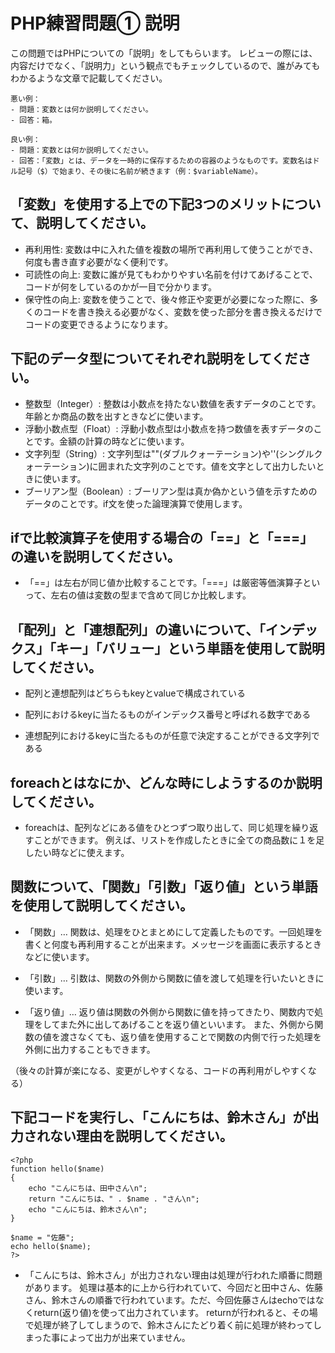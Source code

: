 # PHP練習問題① 説明
この問題ではPHPについての「説明」をしてもらいます。
レビューの際には、内容だけでなく、「説明力」という観点でもチェックしているので、誰がみてもわかるような文章で記載してください。

```
悪い例：
- 問題：変数とは何か説明してください。
- 回答：箱。

良い例：
- 問題：変数とは何か説明してください。
- 回答：「変数」とは、データを一時的に保存するための容器のようなものです。変数名はドル記号（$）で始まり、その後に名前が続きます（例：$variableName）。
```

## 「変数」を使用する上での下記3つのメリットについて、説明してください。
- 再利用性: 変数は中に入れた値を複数の場所で再利用して使うことができ、何度も書き直す必要がなく便利です。
- 可読性の向上: 変数に誰が見てもわかりやすい名前を付けてあげることで、コードが何をしているのかが一目で分かります。
- 保守性の向上: 変数を使うことで、後々修正や変更が必要になった際に、多くのコードを書き換える必要がなく、変数を使った部分を書き換えるだけでコードの変更できるようになります。

## 下記のデータ型についてそれぞれ説明をしてください。
- 整数型（Integer）: 整数は小数点を持たない数値を表すデータのことです。年齢とか商品の数を出すときなどに使います。
- 浮動小数点型（Float）: 浮動小数点型は小数点を持つ数値を表すデータのことです。金額の計算の時などに使います。
- 文字列型（String）: 文字列型は""(ダブルクォーテーション)や''(シングルクォーテーション)に囲まれた文字列のことです。値を文字として出力したいときに使います。
- ブーリアン型（Boolean）: ブーリアン型は真か偽かという値を示すためのデータのことです。if文を使った論理演算で使用します。

## ifで比較演算子を使用する場合の「==」と「===」の違いを説明してください。
- 「==」は左右が同じ値か比較することです。「===」は厳密等価演算子といって、左右の値は変数の型まで含めて同じか比較します。

## 「配列」と「連想配列」の違いについて、「インデックス」「キー」「バリュー」という単語を使用して説明してください。
<!-- 修正 -->

<!-- - 配列は、引き出しの中に複数の値を並べて入れることで、その並び順がインデックス(0,1,2)といいます。バリューは配列の中に入れられた値やデータのことです。
- 連想配列は、インデックスとバリュー以外にキーを使います。キーはバリュー(値)にそれぞれ何が入っているかわかるように紐図けるように名前を付けます。沢山のデータがある中で取り出したいデータへのアクセスが楽になる。 -->

- 配列と連想配列はどちらもkeyとvalueで構成されている

- 配列におけるkeyに当たるものがインデックス番号と呼ばれる数字である

- 連想配列におけるkeyに当たるものが任意で決定することができる文字列である

## foreachとはなにか、どんな時にしようするのか説明してください。
- foreachは、配列などにある値をひとつずつ取り出して、同じ処理を繰り返すことができます。
例えば、リストを作成したときに全ての商品数に１を足したい時などに使えます。

## 関数について、「関数」「引数」「返り値」という単語を使用して説明してください。
<!-- 修正 -->

- 「関数」… 関数は、処理をひとまとめにして定義したものです。一回処理を書くと何度も再利用することが出来ます。メッセージを画面に表示するときなどに使います。

- 「引数」… 引数は、関数の外側から関数に値を渡して処理を行いたいときに使います。

- 「返り値」… 返り値は関数の外側から関数に値を持ってきたり、関数内で処理をしてまた外に出してあげることを返り値といいます。
また、外側から関数の値を渡さなくても、返り値を使用することで関数の内側で行った処理を外側に出力することもできます。


（後々の計算が楽になる、変更がしやすくなる、コードの再利用がしやすくなる）


## 下記コードを実行し、「こんにちは、鈴木さん」が出力されない理由を説明してください。
```
<?php
function hello($name)
{
    echo "こんにちは、田中さん\n";
    return "こんにちは、" . $name . "さん\n";
    echo "こんにちは、鈴木さん\n";
}

$name = "佐藤";
echo hello($name);
?>
```
- 「こんにちは、鈴木さん」が出力されない理由は処理が行われた順番に問題があります。
処理は基本的に上から行われていて、今回だと田中さん、佐藤さん、鈴木さんの順番で行われています。ただ、今回佐藤さんはechoではなくreturn(返り値)を使って出力されています。
returnが行われると、その場で処理が終了してしまうので、鈴木さんにたどり着く前に処理が終わってしまった事によって出力が出来ていません。
